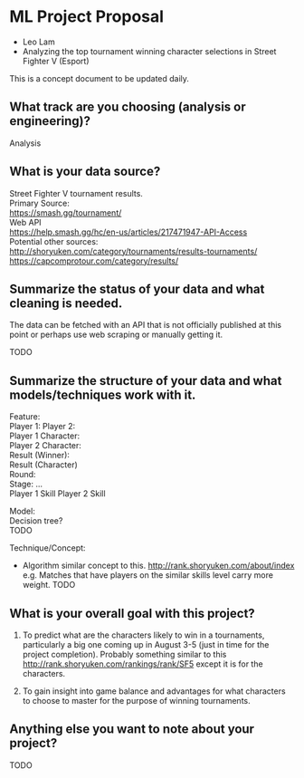 # ML Project Proposal
- Leo Lam
- Analyzing the top tournament winning character selections in Street Fighter V (Esport)

This is a concept document to be updated daily.

## What track are you choosing (analysis or engineering)?
Analysis

## What is your data source?
Street Fighter V tournament results.  
Primary Source:  
https://smash.gg/tournament/  
Web API  
https://help.smash.gg/hc/en-us/articles/217471947-API-Access  
Potential other sources:  
http://shoryuken.com/category/tournaments/results-tournaments/  
https://capcomprotour.com/category/results/  

## Summarize the status of your data and what cleaning is needed.
The data can be fetched with an API that is not officially published at this point or perhaps use web scraping or manually getting it.

TODO 

## Summarize the structure of your data and what models/techniques work with it.


Feature:  
Player 1:
Player 2:  
Player 1 Character:  
Player 2 Character:  
Result (Winner):  
Result (Character)  
Round:  
Stage:
...  
Player 1 Skill
Player 2 Skill


Model:  
Decision tree?  
TODO

Technique/Concept:  
- Algorithm similar concept to this.  http://rank.shoryuken.com/about/index e.g. Matches that have players on the similar skills level carry more weight.
TODO


## What is your overall goal with this project?
1.  To predict what are the characters likely to win in a tournaments, particularly a big one coming up in August 3-5 (just in time for the project completion). 
Probably something similar to this http://rank.shoryuken.com/rankings/rank/SF5  except it is for the characters.

2.  To gain insight into game balance and advantages for what characters to choose to master for the purpose of winning tournaments.

## Anything else you want to note about your project?
TODO
